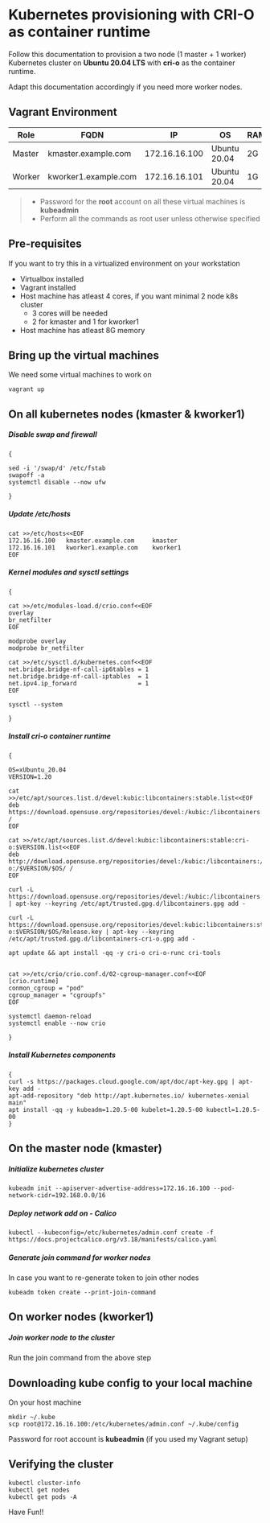 # Kubernetes provisioning with CRI-O as container runtime

Follow this documentation to provision a two node (1 master + 1 worker) Kubernetes cluster on __Ubuntu 20.04 LTS__ with __cri-o__ as the container runtime.

Adapt this documentation accordingly if you need more worker nodes.

## Vagrant Environment
|Role|FQDN|IP|OS|RAM|CPU|
|----|----|----|----|----|----|
|Master|kmaster.example.com|172.16.16.100|Ubuntu 20.04|2G|2|
|Worker|kworker1.example.com|172.16.16.101|Ubuntu 20.04|1G|1|

> * Password for the **root** account on all these virtual machines is **kubeadmin**
> * Perform all the commands as root user unless otherwise specified

## Pre-requisites
If you want to try this in a virtualized environment on your workstation
* Virtualbox installed
* Vagrant installed
* Host machine has atleast 4 cores, if you want minimal 2 node k8s cluster
  * 3 cores will be needed
  * 2 for kmaster and 1 for kworker1
* Host machine has atleast 8G memory

## Bring up the virtual machines
We need some virtual machines to work on
```
vagrant up
```

## On all kubernetes nodes (kmaster & kworker1)

##### Disable swap and firewall
```
{

sed -i '/swap/d' /etc/fstab
swapoff -a
systemctl disable --now ufw

}
```

##### Update /etc/hosts
```
cat >>/etc/hosts<<EOF
172.16.16.100   kmaster.example.com     kmaster
172.16.16.101   kworker1.example.com    kworker1
EOF
```

##### Kernel modules and sysctl settings
```
{

cat >>/etc/modules-load.d/crio.conf<<EOF
overlay
br_netfilter
EOF

modprobe overlay
modprobe br_netfilter

cat >>/etc/sysctl.d/kubernetes.conf<<EOF
net.bridge.bridge-nf-call-ip6tables = 1
net.bridge.bridge-nf-call-iptables  = 1
net.ipv4.ip_forward                 = 1
EOF

sysctl --system

}
```

##### Install cri-o container runtime
```
{

OS=xUbuntu_20.04
VERSION=1.20

cat >>/etc/apt/sources.list.d/devel:kubic:libcontainers:stable.list<<EOF
deb https://download.opensuse.org/repositories/devel:/kubic:/libcontainers:/stable/$OS/ /
EOF

cat >>/etc/apt/sources.list.d/devel:kubic:libcontainers:stable:cri-o:$VERSION.list<<EOF
deb http://download.opensuse.org/repositories/devel:/kubic:/libcontainers:/stable:/cri-o:/$VERSION/$OS/ /
EOF

curl -L https://download.opensuse.org/repositories/devel:/kubic:/libcontainers:/stable/$OS/Release.key | apt-key --keyring /etc/apt/trusted.gpg.d/libcontainers.gpg add -

curl -L https://download.opensuse.org/repositories/devel:kubic:libcontainers:stable:cri-o:$VERSION/$OS/Release.key | apt-key --keyring /etc/apt/trusted.gpg.d/libcontainers-cri-o.gpg add -

apt update && apt install -qq -y cri-o cri-o-runc cri-tools


cat >>/etc/crio/crio.conf.d/02-cgroup-manager.conf<<EOF
[crio.runtime]
conmon_cgroup = "pod"
cgroup_manager = "cgroupfs"
EOF

systemctl daemon-reload
systemctl enable --now crio

}
```

##### Install Kubernetes components
```
{
curl -s https://packages.cloud.google.com/apt/doc/apt-key.gpg | apt-key add -
apt-add-repository "deb http://apt.kubernetes.io/ kubernetes-xenial main"
apt install -qq -y kubeadm=1.20.5-00 kubelet=1.20.5-00 kubectl=1.20.5-00
}
```

## On the master node (kmaster)

##### Initialize kubernetes cluster
```
kubeadm init --apiserver-advertise-address=172.16.16.100 --pod-network-cidr=192.168.0.0/16
```

##### Deploy network add on - Calico
```
kubectl --kubeconfig=/etc/kubernetes/admin.conf create -f https://docs.projectcalico.org/v3.18/manifests/calico.yaml
```

##### Generate join command for worker nodes
In case you want to re-generate token to join other nodes
```
kubeadm token create --print-join-command
```

## On worker nodes (kworker1)
##### Join worker node to the cluster
Run the join command from the above step

## Downloading kube config to your local machine
On your host machine
```
mkdir ~/.kube
scp root@172.16.16.100:/etc/kubernetes/admin.conf ~/.kube/config
```
Password for root account is __kubeadmin__ (if you used my Vagrant setup)

## Verifying the cluster
```
kubectl cluster-info
kubectl get nodes
kubectl get pods -A
```

Have Fun!!